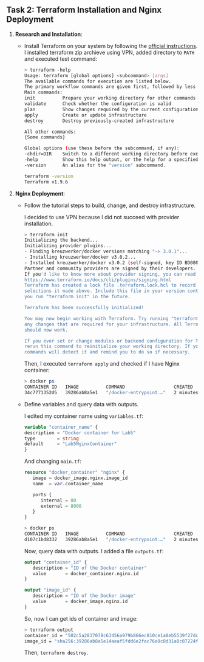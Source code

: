 ## Task 2: Terraform Installation and Nginx Deployment

1. **Research and Installation**:

   - Install Terraform on your system by following the [official instructions](https://developer.hashicorp.com/terraform/tutorials/docker-get-started).
       I installed terraform zip archieve using VPN, added directory to `PATH` and executed test command:
       ```sh
       > terraform -help
       Usage: terraform [global options] <subcommand> [args]
       The available commands for execution are listed below.
       The primary workflow commands are given first, followed by less common or more advanced commands.
       Main commands:
       init          Prepare your working directory for other commands
       validate      Check whether the configuration is valid
       plan          Show changes required by the current configuration
       apply         Create or update infrastructure
       destroy       Destroy previously-created infrastructure
       
       All other commands:
       {Some commands}
       
       Global options (use these before the subcommand, if any):
       -chdir=DIR    Switch to a different working directory before executing the given subcommand.
       -help         Show this help output, or the help for a specified subcommand.
       -version      An alias for the "version" subcommand.
       ```

       ```sh
       terraform -version
       Terraform v1.9.6
       ```

2. **Nginx Deployment**:
   - Follow the tutorial steps to build, change, and destroy infrastructure.
      
      I decided to use VPN because I did not succeed with provider installation.

      ```sh
      > terraform init
      Initializing the backend...
      Initializing provider plugins...
      - Finding kreuzwerker/docker versions matching "~> 3.0.1"...
      - Installing kreuzwerker/docker v3.0.2...
      - Installed kreuzwerker/docker v3.0.2 (self-signed, key ID BD080C4571C6104C)
      Partner and community providers are signed by their developers.
      If you'd like to know more about provider signing, you can read about it here:
      https://www.terraform.io/docs/cli/plugins/signing.html
      Terraform has created a lock file .terraform.lock.hcl to record the provider  
      selections it made above. Include this file in your version control repository
      you run "terraform init" in the future.

      Terraform has been successfully initialized!

      You may now begin working with Terraform. Try running "terraform plan" to see
      any changes that are required for your infrastructure. All Terraform commands
      should now work.

      If you ever set or change modules or backend configuration for Terraform,
      rerun this command to reinitialize your working directory. If you forget, other
      commands will detect it and remind you to do so if necessary.
      ```

      Then, I executed `terraform apply` and checked if I have Nginx container:

      ```sh
      > docker ps
      CONTAINER ID   IMAGE          COMMAND                  CREATED         STATUS                    PORTS                                                                                        NAMES   
      34c7771352d5   39286ab8a5e1   "/docker-entrypoint.…"   2 minutes ago   Up 2 minutes              0.0.0.0:8000->80/tcp                                                                         tutorial
      ```
   - Define variables and query data with outputs.
      
      I edited my container name using `variables.tf`:
      ```tf
      variable "container_name" {
      description = "Docker container for Lab5"
      type        = string
      default     = "Lab5NginxContainer"
      }
      ```
      And changing `main.tf`:
      ```tf
      resource "docker_container" "nginx" {
         image = docker_image.nginx.image_id
         name  = var.container_name

         ports {
            internal = 80
            external = 8000
         }
      }
      ```

      ```sh
      > docker ps      
      CONTAINER ID   IMAGE          COMMAND                  CREATED         STATUS                    PORTS                                                                                        NAMES
      d107c1bd8332   39286ab8a5e1   "/docker-entrypoint.…"   2 minutes ago   Up 2 minutes              0.0.0.0:8000->80/tcp                                                                         Lab5NginxContainer
      ```

      Now, query data with outputs. I added a file `outputs.tf`:
      ```tf
      output "container_id" {
         description = "ID of the Docker container"
         value       = docker_container.nginx.id
      }

      output "image_id" {
         description = "ID of the Docker image"
         value       = docker_image.nginx.id
      }
      ```

      So, now I can get ids of container and image:
      ```sh
      > terraform output
      container_id = "502c5a2837078c63456a979b866ec810ce1a8eb5539f27dc6c5044d4bb0c423c"
      image_id = "sha256:39286ab8a5e14aeaf5fdd6e2fac76e0c8d31a0c07224f0ee5e6be502f12e93f3nginx"
      ```
      Then, `terraform destroy`.
